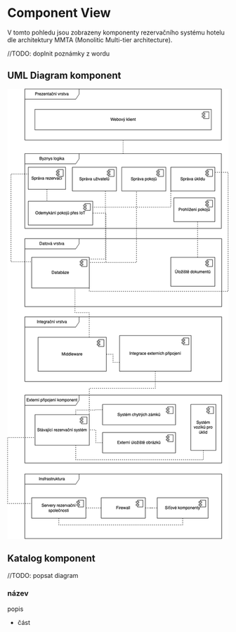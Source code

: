 # Component View

V tomto pohledu jsou zobrazeny komponenty rezervačního systému hotelu dle architektury MMTA (Monolitic Multi-tier architecture).

//TODO: doplnit poznámky z wordu

## UML Diagram komponent

![Komponent diagram](./../../assets/component_diagram_MMTA.png "Diagram komponent")

## Katalog komponent

//TODO: popsat diagram

### název

popis

- část
